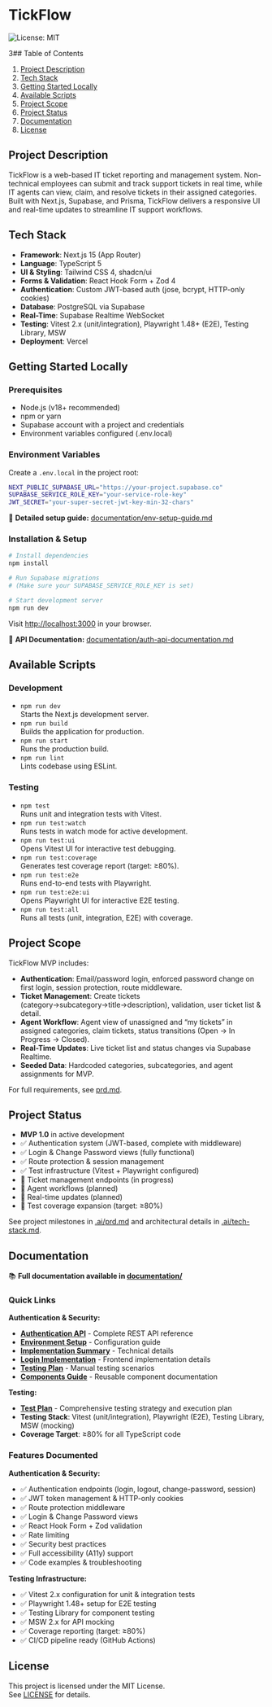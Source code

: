 # TickFlow

![License: MIT](https://img.shields.io/badge/License-MIT-yellow.svg)

3## Table of Contents
1. [Project Description](#project-description)  
2. [Tech Stack](#tech-stack)  
3. [Getting Started Locally](#getting-started-locally)  
4. [Available Scripts](#available-scripts)  
5. [Project Scope](#project-scope)  
6. [Project Status](#project-status)  
7. [Documentation](#documentation)  
8. [License](#license)  

## Project Description
TickFlow is a web-based IT ticket reporting and management system. Non-technical employees can submit and track support tickets in real time, while IT agents can view, claim, and resolve tickets in their assigned categories. Built with Next.js, Supabase, and Prisma, TickFlow delivers a responsive UI and real-time updates to streamline IT support workflows.

## Tech Stack
- **Framework**: Next.js 15 (App Router)  
- **Language**: TypeScript 5  
- **UI & Styling**: Tailwind CSS 4, shadcn/ui  
- **Forms & Validation**: React Hook Form + Zod 4  
- **Authentication**: Custom JWT-based auth (jose, bcrypt, HTTP-only cookies)  
- **Database**: PostgreSQL via Supabase  
- **Real-Time**: Supabase Realtime WebSocket  
- **Testing**: Vitest 2.x (unit/integration), Playwright 1.48+ (E2E), Testing Library, MSW  
- **Deployment**: Vercel  

## Getting Started Locally

### Prerequisites
- Node.js (v18+ recommended)  
- npm or yarn  
- Supabase account with a project and credentials  
- Environment variables configured (.env.local)

### Environment Variables
Create a `.env.local` in the project root:
```bash
NEXT_PUBLIC_SUPABASE_URL="https://your-project.supabase.co"
SUPABASE_SERVICE_ROLE_KEY="your-service-role-key"
JWT_SECRET="your-super-secret-jwt-key-min-32-chars"
```

📖 **Detailed setup guide:** [documentation/env-setup-guide.md](./documentation/env-setup-guide.md)

### Installation & Setup
```bash
# Install dependencies
npm install

# Run Supabase migrations
# (Make sure your SUPABASE_SERVICE_ROLE_KEY is set)

# Start development server
npm run dev
```

Visit [http://localhost:3000](http://localhost:3000) in your browser.

📖 **API Documentation:** [documentation/auth-api-documentation.md](./documentation/auth-api-documentation.md)

## Available Scripts

### Development
- `npm run dev`  
  Starts the Next.js development server.  
- `npm run build`  
  Builds the application for production.  
- `npm run start`  
  Runs the production build.  
- `npm run lint`  
  Lints codebase using ESLint.

### Testing
- `npm test`  
  Runs unit and integration tests with Vitest.  
- `npm run test:watch`  
  Runs tests in watch mode for active development.  
- `npm run test:ui`  
  Opens Vitest UI for interactive test debugging.  
- `npm run test:coverage`  
  Generates test coverage report (target: ≥80%).  
- `npm run test:e2e`  
  Runs end-to-end tests with Playwright.  
- `npm run test:e2e:ui`  
  Opens Playwright UI for interactive E2E testing.  
- `npm run test:all`  
  Runs all tests (unit, integration, E2E) with coverage.

## Project Scope
TickFlow MVP includes:
- **Authentication**: Email/password login, enforced password change on first login, session protection, route middleware.  
- **Ticket Management**: Create tickets (category→subcategory→title→description), validation, user ticket list & detail.  
- **Agent Workflow**: Agent view of unassigned and “my tickets” in assigned categories, claim tickets, status transitions (Open → In Progress → Closed).  
- **Real-Time Updates**: Live ticket list and status changes via Supabase Realtime.  
- **Seeded Data**: Hardcoded categories, subcategories, and agent assignments for MVP.

For full requirements, see [prd.md](.ai/prd.md).

## Project Status
- **MVP 1.0** in active development
- ✅ Authentication system (JWT-based, complete with middleware)
- ✅ Login & Change Password views (fully functional)
- ✅ Route protection & session management
- ✅ Test infrastructure (Vitest + Playwright configured)
- 🚧 Ticket management endpoints (in progress)
- 🚧 Agent workflows (planned)
- 🚧 Real-time updates (planned)
- 🚧 Test coverage expansion (target: ≥80%)

See project milestones in [.ai/prd.md](.ai/prd.md) and architectural details in [.ai/tech-stack.md](.ai/tech-stack.md).

## Documentation

📚 **Full documentation available in [documentation/](./documentation/)**

### Quick Links

**Authentication & Security:**
- **[Authentication API](./documentation/auth-api-documentation.md)** - Complete REST API reference
- **[Environment Setup](./documentation/env-setup-guide.md)** - Configuration guide
- **[Implementation Summary](./documentation/auth-implementation-summary.md)** - Technical details
- **[Login Implementation](./documentation/login-implementation-complete.md)** - Frontend implementation details
- **[Testing Plan](./documentation/login-testing-plan.md)** - Manual testing scenarios
- **[Components Guide](./documentation/auth-components-guide.md)** - Reusable component documentation

**Testing:**
- **[Test Plan](.ai/test-plan.md)** - Comprehensive testing strategy and execution plan
- **Testing Stack**: Vitest (unit/integration), Playwright (E2E), Testing Library, MSW (mocking)
- **Coverage Target**: ≥80% for all TypeScript code

### Features Documented

**Authentication & Security:**
- ✅ Authentication endpoints (login, logout, change-password, session)
- ✅ JWT token management & HTTP-only cookies
- ✅ Route protection middleware
- ✅ Login & Change Password views
- ✅ React Hook Form + Zod validation
- ✅ Rate limiting
- ✅ Security best practices
- ✅ Full accessibility (A11y) support
- ✅ Code examples & troubleshooting

**Testing Infrastructure:**
- ✅ Vitest 2.x configuration for unit & integration tests
- ✅ Playwright 1.48+ setup for E2E testing
- ✅ Testing Library for component testing
- ✅ MSW 2.x for API mocking
- ✅ Coverage reporting (target: ≥80%)
- ✅ CI/CD pipeline ready (GitHub Actions)

## License
This project is licensed under the MIT License.  
See [LICENSE](LICENSE) for details.

